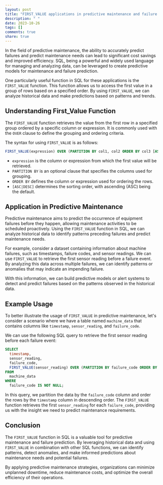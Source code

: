 ```yaml
---
layout: post
title: "FIRST_VALUE applications in predictive maintenance and failure prediction with SQL"
description: " "
date: 2023-10-26
tags: []
comments: true
share: true
---
```


In the field of predictive maintenance, the ability to accurately predict failures and predict maintenance needs can lead to significant cost savings and improved efficiency. SQL, being a powerful and widely used language for managing and analyzing data, can be leveraged to create predictive models for maintenance and failure prediction.

One particularly useful function in SQL for these applications is the `FIRST_VALUE` function. This function allows us to access the first value in a group of rows based on a specified order. By using `FIRST_VALUE`, we can analyze historical data and make predictions based on patterns and trends.

## Understanding First_Value Function

The `FIRST_VALUE` function retrieves the value from the first row in a specified group ordered by a specific column or expression. It is commonly used with the `OVER` clause to define the grouping and ordering criteria.

The syntax for using `FIRST_VALUE` is as follows:

```sql
FIRST_VALUE(expression) OVER (PARTITION BY col1, col2 ORDER BY col3 [ASC|DESC])
```

- `expression` is the column or expression from which the first value will be retrieved.
- `PARTITION BY` is an optional clause that specifies the columns used for grouping.
- `ORDER BY` defines the column or expression used for ordering the rows.
- `[ASC|DESC]` determines the sorting order, with ascending (ASC) being the default.

## Application in Predictive Maintenance

Predictive maintenance aims to predict the occurrence of equipment failures before they happen, allowing maintenance activities to be scheduled proactively. Using the `FIRST_VALUE` function in SQL, we can analyze historical data to identify patterns preceding failures and predict maintenance needs.

For example, consider a dataset containing information about machine failures, such as timestamps, failure codes, and sensor readings. We can use `FIRST_VALUE` to retrieve the first sensor reading before a failure event. By analyzing this data across multiple failures, we can identify patterns or anomalies that may indicate an impending failure.

With this information, we can build predictive models or alert systems to detect and predict failures based on the patterns observed in the historical data.

## Example Usage

To better illustrate the usage of `FIRST_VALUE` in predictive maintenance, let's consider a scenario where we have a table named `machine_data` that contains columns like `timestamp`, `sensor_reading`, and `failure_code`.

We can use the following SQL query to retrieve the first sensor reading before each failure event:

```sql
SELECT 
  timestamp,
  sensor_reading,
  failure_code,
  FIRST_VALUE(sensor_reading) OVER (PARTITION BY failure_code ORDER BY timestamp DESC) AS first_reading_before_failure
FROM 
  machine_data
WHERE 
  failure_code IS NOT NULL;
```

In this query, we partition the data by the `failure_code` column and order the rows by the `timestamp` column in descending order. The `FIRST_VALUE` function retrieves the first `sensor_reading` for each `failure_code`, providing us with the insight we need to predict maintenance requirements.

## Conclusion

The `FIRST_VALUE` function in SQL is a valuable tool for predictive maintenance and failure prediction. By leveraging historical data and using `FIRST_VALUE` in combination with other SQL functions, we can identify patterns, detect anomalies, and make informed predictions about maintenance needs and potential failures.

By applying predictive maintenance strategies, organizations can minimize unplanned downtime, reduce maintenance costs, and optimize the overall efficiency of their operations.